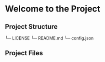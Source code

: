 # Welcome to the Project

## Project Structure

└─ LICENSE
└─ README.md
└─ config.json

## Project Files
